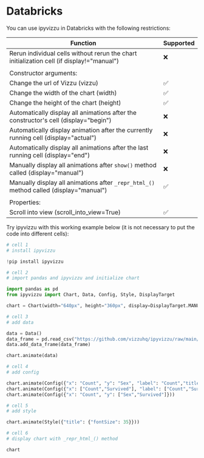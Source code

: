 # Databricks

You can use ipyvizzu in Databricks with the following restrictions:

| Function                                                                                   | Supported          |
| ------------------------------------------------------------------------------------------ | ------------------ |
| Rerun individual cells without rerun the chart initialization cell (if display!="manual")  | :x:                |
|                                                                                            |                    |
| Constructor arguments:                                                                     |                    |
| Change the url of Vizzu (vizzu)                                                            | :white_check_mark: |
| Change the width of the chart (width)                                                      | :white_check_mark: |
| Change the height of the chart (height)                                                    | :white_check_mark: |
| Automatically display all animations after the constructor's cell (display="begin")        | :x:                |
| Automatically display animation after the currently running cell (display="actual")        | :x:                |
| Automatically display all animations after the last running cell (display="end")           | :x:                |
| Manually display all animations after `show()` method called (display="manual")            | :x:                |
| Manually display all animations after `_repr_html_()` method called (display="manual")     | :white_check_mark: |
|                                                                                            |                    |
| Properties:                                                                                |                    |
| Scroll into view (scroll_into_view=True)                                                   | :white_check_mark: |

Try ipyvizzu with this working example below (it is not necessary to put the code into different cells):

```python
# cell 1
# install ipyvizzu

!pip install ipyvizzu
```

```python
# cell 2
# import pandas and ipyvizzu and initialize chart

import pandas as pd
from ipyvizzu import Chart, Data, Config, Style, DisplayTarget

chart = Chart(width="640px", height="360px", display=DisplayTarget.MANUAL)
```

```python
# cell 3
# add data

data = Data()
data_frame = pd.read_csv("https://github.com/vizzuhq/ipyvizzu/raw/main/docs/examples/stories/titanic/titanic.csv")
data.add_data_frame(data_frame)

chart.animate(data)
```

```python
# cell 4
# add config

chart.animate(Config({"x": "Count", "y": "Sex", "label": "Count","title":"Passengers of the Titanic"}))
chart.animate(Config({"x": ["Count","Survived"], "label": ["Count","Survived"], "color": "Survived"}))
chart.animate(Config({"x": "Count", "y": ["Sex","Survived"]}))
```

```python
# cell 5
# add style

chart.animate(Style({"title": {"fontSize": 35}}))
```

```python
# cell 6
# display chart with _repr_html_() method

chart
```
